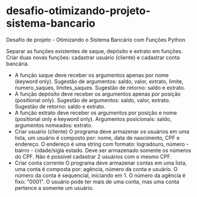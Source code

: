 # desafio-otimizando-projeto-sistema-bancario
Desafio de projeto - Otimizando o Sistema Bancário com Funções Python

Separar as funções existentes de saque, depósito e extrato em funções. Criar duas novas funções: cadastrar usuário (cliente) e cadastrar conta bancária.

- A função saque deve receber os argumentos apenas por nome (keyword only). Sugestão de argumentos: saldo, valor, extrato, limite, numero_saques, limites_saques. Sugestão de retorno: saldo e extrato.
- A função depósito deve receber os argumentos apenas por posição (positional only). Sugestão de argumentos: saldo, valor, extrato. Sugestão de retorno: saldo e extrato.
- A função extrato deve receber os argumentos por posição e nome (positional only e keyword only). Argumentos posicionais: saldo, argumentos nomeados: extrato.
- Criar usuário (cliente)
O programa deve armazenar os usuários em uma lista, um usuário é composto por:  nome, data de nascimento, CPF e endereço. O endereço é uma string com formato: logradouro, número - bairro - cidade/sigla estado. Deve ser armazenado somente os números do CPF. Não é possível cadastrar 2 usuários com o mesmo CPF.
- Criar conta corrente
O programa deve armazenar contas em uma lista, uma conta é composta por: agência, número da conta e usuário. O número da conta é sequencial, iniciando em 1. O número da agência é fixo: "0001". O usuário pode ter mais de uma conta, mas uma conta pertence a somente um usuário.

